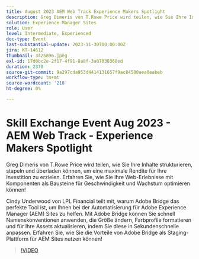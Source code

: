 ```yaml
---
title: August 2023 AEM Web Track Experience Makers Spotlight
description: Greg Dimeris von T.Rowe Price wird teilen, wie Sie Ihre Inhalte strukturieren, stapeln und überladen können, um eine maximale Rendite für Ihre Investition zu erzielen. Erfahren Sie, wie Sie Ihre Web-Erlebnisse mit Komponenten als Bausteinen für Geschwindigkeit und Wachstum optimieren können!Cindy Underwood von LPL Financial wird erläutern, warum Adobe Bridge das perfekte Tool ist, um die Automatisierung für Adobe Experience Manager-AEM zu ermöglichen. Mit Adobe Bridge können Sie schnell Namenskonventionen anwenden, die Größe ändern, Farbprofile formatieren und für Ihre Assets aktualisieren, indem Sie diese in Sekundenschnelle anpassen. Erfahren Sie, wie Sie die Vorteile von Adobe Bridge als Staging-Plattform für AEM Sites nutzen können!
solution: Experience Manager Sites
role: User
level: Intermediate, Experienced
doc-type: Event
last-substantial-update: 2023-11-30T00:00:00Z
jira: KT-14612
thumbnail: 3425896.jpeg
exl-id: 17d0bc2e-2f17-4f91-8a8f-3a07038368ed
duration: 2370
source-git-commit: 9a297cda953d4414131657f9ac84580aea0eabeb
workflow-type: tm+mt
source-wordcount: '218'
ht-degree: 0%

---
```


# Skill Exchange Event Aug 2023 - AEM Web Track - Experience Makers Spotlight

Greg Dimeris von T.Rowe Price wird teilen, wie Sie Ihre Inhalte strukturieren, stapeln und überladen können, um eine maximale Rendite für Ihre Investition zu erzielen. Erfahren Sie, wie Sie Ihre Web-Erlebnisse mit Komponenten als Bausteine für Geschwindigkeit und Wachstum optimieren können!

Cindy Underwood von LPL Financial teilt mit, warum Adobe Bridge das perfekte Tool ist, um Ihnen bei der Automatisierung für Adobe Experience Manager (AEM) Sites zu helfen. Mit Adobe Bridge können Sie schnell Namenskonventionen anwenden, die Größe ändern, Farbprofile formatieren und für Ihre Assets aktualisieren, indem Sie diese in Sekundenschnelle anpassen. Erfahren Sie, wie Sie die Vorteile von Adobe Bridge als Staging-Plattform für AEM Sites nutzen können!

>[!VIDEO](https://video.tv.adobe.com/v/3425896/?learn=on)
